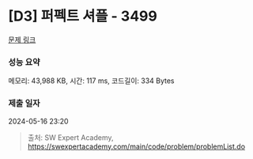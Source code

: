 # [D3] 퍼펙트 셔플 - 3499 

[문제 링크](https://swexpertacademy.com/main/code/problem/problemDetail.do?contestProbId=AWGsRbk6AQIDFAVW) 

### 성능 요약

메모리: 43,988 KB, 시간: 117 ms, 코드길이: 334 Bytes

### 제출 일자

2024-05-16 23:20



> 출처: SW Expert Academy, https://swexpertacademy.com/main/code/problem/problemList.do
